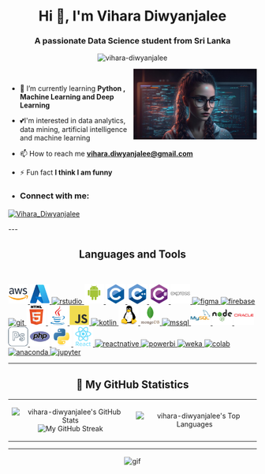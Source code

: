 <h1 align="center">Hi 👋, I'm Vihara Diwyanjalee</h1>
<h3 align="center">A passionate Data Science student from Sri Lanka</h3>

<p align="center"> <img src="https://komarev.com/ghpvc/?username=vihara-diwyanjalee&label=Profile%20views&color=0e75b6&style=flat" alt="vihara-diwyanjalee" /> </p>

<img align="right" width="250" alt="image" src="https://github.com/Vihara-Diwyanjalee/Vihara-Diwyanjalee/blob/main/she-is-brilliant-programmer-nerdy-young-computer-programmer-poring-data-software-network-interface-ai-generative-female-software-developer-coding-concentrating_28914-4502.jpg">

<p align="left"> <a href="https://twitter.com/" target="blank"><img src="https://img.shields.io/twitter/follow/?logo=twitter&style=for-the-badge" alt="" /></a> </p>

- 🌱 I’m currently learning **Python , Machine Learning and Deep Learning**

- 💕I'm interested in data analytics, data mining, artificial intelligence and machine learning

- 📫 How to reach me **vihara.diwyanjalee@gmail.com**

- ⚡ Fun fact **I think I am funny**

- <h3 align="left">Connect with me:</h3>
<p align="left">
<a href="https://www.linkedin.com/in/vihara-diwyanjalee/" target="blank"><img align="center" src="https://raw.githubusercontent.com/rahuldkjain/github-profile-readme-generator/master/src/images/icons/Social/linked-in-alt.svg" alt="Vihara_Diwyanjalee" height="30" width="40" /></a>
</p>
---

<h2 align="center">Languages and Tools</h2>
<br>

<p align="left">
  <a href="https://aws.amazon.com" target="_blank" rel="noreferrer">
    <img src="https://raw.githubusercontent.com/devicons/devicon/master/icons/amazonwebservices/amazonwebservices-original-wordmark.svg" alt="aws" width="40" height="40"/>
  </a>
  <a href="https://azure.microsoft.com" target="_blank" rel="noreferrer">
    <img src="https://raw.githubusercontent.com/devicons/devicon/master/icons/azure/azure-original.svg" alt="azure" width="40" height="40"/>
  </a>
  <a href="https://www.rstudio.com/" target="_blank" rel="noreferrer">
    <img src="https://cdn.jsdelivr.net/gh/devicons/devicon/icons/rstudio/rstudio-original.svg" alt="rstudio" width="40" height="40"/>
  </a>
  <a href="https://developer.android.com" target="_blank" rel="noreferrer">
    <img src="https://raw.githubusercontent.com/devicons/devicon/master/icons/android/android-original-wordmark.svg" alt="android" width="40" height="40"/>
  </a>
  <a href="https://www.cprogramming.com/" target="_blank" rel="noreferrer">
    <img src="https://raw.githubusercontent.com/devicons/devicon/master/icons/c/c-original.svg" alt="c" width="40" height="40"/>
  </a>
  <a href="https://www.w3schools.com/cpp/" target="_blank" rel="noreferrer">
    <img src="https://raw.githubusercontent.com/devicons/devicon/master/icons/cplusplus/cplusplus-original.svg" alt="cplusplus" width="40" height="40"/>
  </a>
  <a href="https://www.w3schools.com/cs/" target="_blank" rel="noreferrer">
    <img src="https://raw.githubusercontent.com/devicons/devicon/master/icons/csharp/csharp-original.svg" alt="csharp" width="40" height="40"/>
  </a>
  <a href="https://expressjs.com" target="_blank" rel="noreferrer">
    <img src="https://raw.githubusercontent.com/devicons/devicon/master/icons/express/express-original-wordmark.svg" alt="express" width="40" height="40"/>
  </a>
  <a href="https://www.figma.com/" target="_blank" rel="noreferrer">
    <img src="https://www.vectorlogo.zone/logos/figma/figma-icon.svg" alt="figma" width="40" height="40"/>
  </a>
  <a href="https://firebase.google.com/" target="_blank" rel="noreferrer">
    <img src="https://www.vectorlogo.zone/logos/firebase/firebase-icon.svg" alt="firebase" width="40" height="40"/>
  </a>
  <a href="https://git-scm.com/" target="_blank" rel="noreferrer">
    <img src="https://www.vectorlogo.zone/logos/git-scm/git-scm-icon.svg" alt="git" width="40" height="40"/>
  </a>
  <a href="https://www.w3.org/html/" target="_blank" rel="noreferrer">
    <img src="https://raw.githubusercontent.com/devicons/devicon/master/icons/html5/html5-original-wordmark.svg" alt="html5" width="40" height="40"/>
  </a>
  <a href="https://www.java.com" target="_blank" rel="noreferrer">
    <img src="https://raw.githubusercontent.com/devicons/devicon/master/icons/java/java-original.svg" alt="java" width="40" height="40"/>
  </a>
  <a href="https://developer.mozilla.org/en-US/docs/Web/JavaScript" target="_blank" rel="noreferrer">
    <img src="https://raw.githubusercontent.com/devicons/devicon/master/icons/javascript/javascript-original.svg" alt="javascript" width="40" height="40"/>
  </a>
  <a href="https://kotlinlang.org" target="_blank" rel="noreferrer">
    <img src="https://www.vectorlogo.zone/logos/kotlinlang/kotlinlang-icon.svg" alt="kotlin" width="40" height="40"/>
  </a>
  <a href="https://www.linux.org/" target="_blank" rel="noreferrer">
    <img src="https://raw.githubusercontent.com/devicons/devicon/master/icons/linux/linux-original.svg" alt="linux" width="40" height="40"/>
  </a>
  <a href="https://www.mongodb.com/" target="_blank" rel="noreferrer">
    <img src="https://raw.githubusercontent.com/devicons/devicon/master/icons/mongodb/mongodb-original-wordmark.svg" alt="mongodb" width="40" height="40"/>
  </a>
  <a href="https://www.microsoft.com/en-us/sql-server" target="_blank" rel="noreferrer">
    <img src="https://www.svgrepo.com/show/303229/microsoft-sql-server-logo.svg" alt="mssql" width="40" height="40"/>
  </a>
  <a href="https://www.mysql.com/" target="_blank" rel="noreferrer">
    <img src="https://raw.githubusercontent.com/devicons/devicon/master/icons/mysql/mysql-original-wordmark.svg" alt="mysql" width="40" height="40"/>
  </a>
  <a href="https://nodejs.org" target="_blank" rel="noreferrer">
    <img src="https://raw.githubusercontent.com/devicons/devicon/master/icons/nodejs/nodejs-original-wordmark.svg" alt="nodejs" width="40" height="40"/>
  </a>
  <a href="https://www.oracle.com/" target="_blank" rel="noreferrer">
    <img src="https://raw.githubusercontent.com/devicons/devicon/master/icons/oracle/oracle-original.svg" alt="oracle" width="40" height="40"/>
  </a>
  <a href="https://www.photoshop.com/en" target="_blank" rel="noreferrer">
    <img src="https://raw.githubusercontent.com/devicons/devicon/master/icons/photoshop/photoshop-line.svg" alt="photoshop" width="40" height="40"/>
  </a>
  <a href="https://www.php.net" target="_blank" rel="noreferrer">
    <img src="https://raw.githubusercontent.com/devicons/devicon/master/icons/php/php-original.svg" alt="php" width="40" height="40"/>
  </a>
  <a href="https://www.python.org" target="_blank" rel="noreferrer">
    <img src="https://raw.githubusercontent.com/devicons/devicon/master/icons/python/python-original.svg" alt="python" width="40" height="40"/>
  </a>
  <a href="https://reactjs.org/" target="_blank" rel="noreferrer">
    <img src="https://raw.githubusercontent.com/devicons/devicon/master/icons/react/react-original-wordmark.svg" alt="react" width="40" height="40"/>
  </a>
  <a href="https://reactnative.dev/" target="_blank" rel="noreferrer">
    <img src="https://reactnative.dev/img/header_logo.svg" alt="reactnative" width="40" height="40"/>
  </a>
 <!-- Added Icons -->
  <a href="https://powerbi.microsoft.com/" target="_blank" rel="noreferrer">
    <img src="https://www.vectorlogo.zone/logos/microsoft_powerbi/microsoft_powerbi-icon.svg" alt="powerbi" width="40" height="40"/>
  </a>
  <a href="https://www.cs.waikato.ac.nz/ml/weka/" target="_blank" rel="noreferrer">
    <img src="https://upload.wikimedia.org/wikipedia/commons/4/4b/Weka_logo.svg" alt="weka" width="40" height="40"/>
  </a>
  <a href="https://colab.research.google.com/" target="_blank" rel="noreferrer">
    <img src="https://www.vectorlogo.zone/logos/google_colab/google_colab-icon.svg" alt="colab" width="40" height="40"/>
  </a>
  <a href="https://www.anaconda.com/" target="_blank" rel="noreferrer">
    <img src="https://www.vectorlogo.zone/logos/anaconda/anaconda-icon.svg" alt="anaconda" width="40" height="40"/>
  </a>
  <a href="https://jupyter.org/" target="_blank" rel="noreferrer">
    <img src="https://www.vectorlogo.zone/logos/jupyter/jupyter-icon.svg" alt="jupyter" width="40" height="40"/>
  </a>
</p>


---

<!-- GitHub Stats and Streak -->
<h2 align="center">🚀 My GitHub Statistics</h2>
<table style="border: none; margin: 0 auto;">
  <tr style="border: none;">
    <td style="border: none; width: 50%; text-align: center;">
        <p align="center">
        <img src="https://github-readme-stats.vercel.app/api?username=vihara-diwyanjalee&show_icons=true&theme=dark&hide_border=true" alt="vihara-diwyanjalee's GitHub Stats" />
        <img src="https://github-readme-streak-stats.herokuapp.com/?user=vihara-diwyanjalee&theme=dark&hide_border=true" alt="My GitHub Streak" />
      </p>
    </td>
    <td style="border: none; width: 50%; text-align: center;">
      <p align="center">
        <img src="https://github-readme-stats.vercel.app/api/top-langs/?username=vihara-diwyanjalee&theme=dark&hide_border=true&langs_count=10" alt="vihara-diwyanjalee's Top Languages" />
      </p>
    </td>
  </tr>
</table>

---

</p>
<div align="center">
<img src="assets/gg.gif"  width="200" height="200" align="center" alt="gif"/></div>
<!--
<p><img align="left" src="https://github-readme-stats.vercel.app/api/top-langs?username=vihara-diwyanjalee&show_icons=true&locale=en&layout=compact" alt="vihara-diwyanjalee" /></p>
<!--
<p>&nbsp;<img align="center" src="https://github-readme-stats.vercel.app/api?username=vihara-diwyanjalee&show_icons=true&locale=en" alt="vihara-diwyanjalee" /></p>
<!--
<p><img align="center" src="https://github-readme-streak-stats.herokuapp.com/?user=vihara-diwyanjalee&" alt="vihara-diwyanjalee" /></p>
